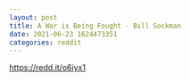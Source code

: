 ```yaml
--- 
layout: post 
title: A War is Being Fought - Bill Sockman 
date: 2021-06-23 1624473351 
categories: reddit 
--- 
```

https://redd.it/o6iyx1